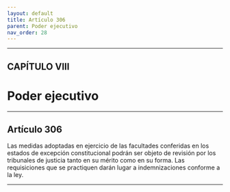 ```yaml
---
layout: default
title: Artículo 306
parent: Poder ejecutivo
nav_order: 28
---
```


---

## CAPÍTULO VIII
# Poder ejecutivo

---

## Artículo 306

Las medidas adoptadas en ejercicio de las facultades conferidas en los estados de excepción constitucional podrán ser objeto de revisión por los tribunales de justicia tanto en su mérito como en su forma. Las requisiciones que se practiquen darán lugar a indemnizaciones conforme a la ley.

---
